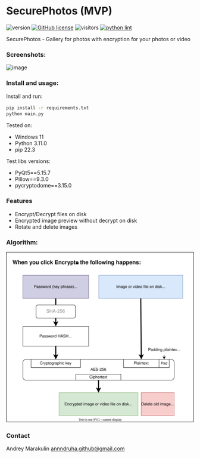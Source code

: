 # SecurePhotos (MVP)

![version](https://img.shields.io/github/v/release/Annndruha/SecurePhotos)
[![GitHub license](https://img.shields.io/github/license/Annndruha/SecurePhotos.svg)](https://github.com/Annndruha/SecurePhotos/blob/master/LICENSE)
![visitors](https://visitor-badge.glitch.me/badge?page_id=Annndruha/SecurePhotos)
[![python lint](https://github.com/Annndruha/SecurePhotos/actions/workflows/pylint.yml/badge.svg)](https://github.com/Annndruha/SecurePhotos/blob/master/.github/workflows/pylint.yml)

SecurePhotos - Gallery for photos with encryption for your photos or video

### Screenshots:
![image](https://user-images.githubusercontent.com/51162917/180698988-6f879719-0c9d-436e-834a-a3f0550e4a53.png)

### Install and usage:

Install and run:
```bash
pip install -r requirements.txt
python main.py
```

Tested on:
* Windows 11
* Python 3.11.0
* pip 22.3

Test libs versions:
* PyQt5==5.15.7
* Pillow==9.3.0
* pycryptodome==3.15.0

### Features

* Encrypt/Decrypt files on disk
* Encrypted image preview without decrypt on disk
* Rotate and delete images

### Algorithm:
![](https://raw.githubusercontent.com/Annndruha/SecurePhotos/main/assets/encrypt_scheme.drawio.svg)


### Contact
Andrey Marakulin
[annndruha.github@gmail.com](mailto:annndruha.github@gmail.com)
